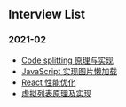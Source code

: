 ## Interview List

### 2021-02
* [Code splitting 原理与实现](https://github.com/MasonTao/Interview/issues/4)
* [JavaScript 实现图片懒加载](https://github.com/MasonTao/Interview/issues/3)
* [React 性能优化](https://github.com/MasonTao/Interview/issues/2)
* [虚拟列表原理及实现](https://github.com/MasonTao/Interview/issues/1)
